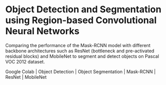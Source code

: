 # Object Detection and Segmentation using Region-based Convolutional Neural Networks

Comparing the performance of the Mask-RCNN model with different backbone architectures such as ResNet (bottleneck and pre-activated residual blocks) and MobileNet to segment and detect objects on Pascal VOC 2012 dataset.

Google Colab | Object Detection | Object Segmentation | Mask-RCNN | ResNet | MobileNet
